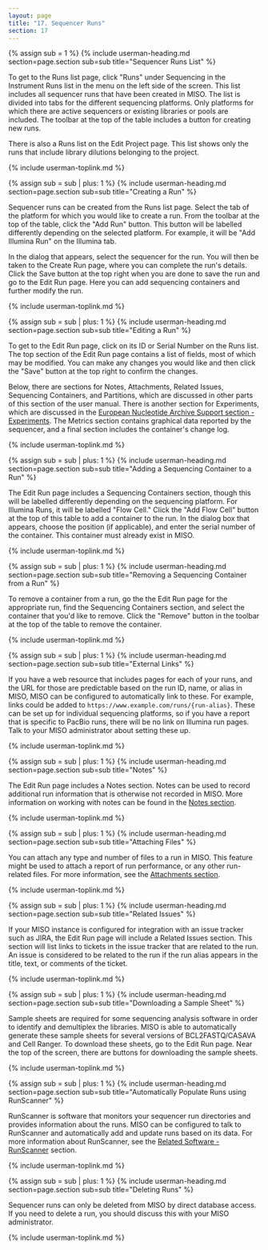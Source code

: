 ```yaml
---
layout: page
title: "17. Sequencer Runs"
section: 17
---
```



{% assign sub = 1 %}
{% include userman-heading.md section=page.section sub=sub title="Sequencer Runs List" %}

To get to the Runs list page, click "Runs" under Sequencing in the Instrument Runs list in the menu on the left side of
the screen. This list includes all sequencer runs that have been created in MISO. The list is divided into tabs for the
different sequencing platforms. Only platforms for which there are active sequencers or existing libraries or pools are
included. The toolbar at the top of the table includes a button for creating new runs.

There is also a Runs list on the Edit Project page. This list shows only the runs that include library dilutions
belonging to the project.

{% include userman-toplink.md %}



{% assign sub = sub | plus: 1 %}
{% include userman-heading.md section=page.section sub=sub title="Creating a Run" %}

Sequencer runs can be created from the Runs list page. Select the tab of the platform for which you would like to
create a run. From the toolbar at the top of the table, click the "Add Run" button. This button will be labelled
differently depending on the selected platform. For example, it will be "Add Illumina Run" on the Illumina tab.

In the dialog that appears, select the sequencer for the run. You will then be taken to the Create Run page, where you
can complete the run's details. Click the Save button at the top right when you are done to save the run and go to the
Edit Run page. Here you can add sequencing containers and further modify the run.

{% include userman-toplink.md %}



{% assign sub = sub | plus: 1 %}
{% include userman-heading.md section=page.section sub=sub title="Editing a Run" %}

To get to the Edit Run page, click on its ID or Serial Number on the Runs list. The top section of the Edit Run page
contains a list of fields, most of which may be modified. You can make any changes you would like and then click the
"Save" button at the top right to confirm the changes.

Below, there are sections for Notes, Attachments, Related Issues, Sequencing Containers, and Partitions, which are
discussed in other parts of this section of the user manual. There is another section for Experiments, which are
discussed in the
[European Nucleotide Archive Support section - Experiments](european_nucleotide_archive_support#experiments). The
Metrics section contains graphical data reported by the sequencer, and a final section includes the container's change
log.

{% include userman-toplink.md %}



{% assign sub = sub | plus: 1 %}
{% include userman-heading.md section=page.section sub=sub title="Adding a Sequencing Container to a Run" %}

The Edit Run page includes a Sequencing Containers section, though this will be labelled differently depending on the
sequencing platform. For Illumina Runs, it will be labelled "Flow Cell." Click the "Add Flow Cell" button at the top of
this table to add a container to the run. In the dialog box that appears, choose the position (if applicable), and
enter the serial number of the container. This container must already exist in MISO.

{% include userman-toplink.md %}



{% assign sub = sub | plus: 1 %}
{% include userman-heading.md section=page.section sub=sub title="Removing a Sequencing Container from a Run" %}

To remove a container from a run, go the the Edit Run page for the appropriate run, find the Sequencing Containers
section, and select the container that you'd like to remove. Click the "Remove" button in the toolbar at the top of the
table to remove the container.

{% include userman-toplink.md %}



{% assign sub = sub | plus: 1 %}
{% include userman-heading.md section=page.section sub=sub title="External Links" %}

If you have a web resource that includes pages for each of your runs, and the URL for those are predictable based on
the run ID, name, or alias in MISO, MISO can be configured to automatically link to these. For example, links could be
added to `https://www.example.com/runs/{run-alias}`. These can be set up for individual sequencing platforms, so if you
have a report that is specific to PacBio runs, there will be no link on Illumina run pages. Talk to your MISO
administrator about setting these up.

{% include userman-toplink.md %}



{% assign sub = sub | plus: 1 %}
{% include userman-heading.md section=page.section sub=sub title="Notes" %}

The Edit Run page includes a Notes section. Notes can be used to record additional run information that is otherwise
not recorded in MISO. More information on working with notes can be found in the [Notes section](notes.html).

{% include userman-toplink.md %}



{% assign sub = sub | plus: 1 %}
{% include userman-heading.md section=page.section sub=sub title="Attaching Files" %}

You can attach any type and number of files to a run in MISO. This feature might be used to attach a report of run
performance, or any other run-related files. For more information, see the [Attachments section](attachments.html).

{% include userman-toplink.md %}



{% assign sub = sub | plus: 1 %}
{% include userman-heading.md section=page.section sub=sub title="Related Issues" %}

If your MISO instance is configured for integration with an issue tracker such as JIRA, the Edit Run page will include
a Related Issues section. This section will list links to tickets in the issue tracker that are related to the run. An
issue is considered to be related to the run if the run alias appears in the title, text, or comments of the ticket.

{% include userman-toplink.md %}



{% assign sub = sub | plus: 1 %}
{% include userman-heading.md section=page.section sub=sub title="Downloading a Sample Sheet" %}

Sample sheets are required for some sequencing analysis software in order to identify and demultiplex the libraries.
MISO is able to automatically generate these sample sheets for several versions of BCL2FASTQ/CASAVA and Cell Ranger. To
download these sheets, go to the Edit Run page. Near the top of the screen, there are buttons for downloading the
sample sheets.

{% include userman-toplink.md %}



{% assign sub = sub | plus: 1 %}
{% include userman-heading.md section=page.section sub=sub title="Automatically Populate Runs using RunScanner" %}

RunScanner is software that monitors your sequencer run directories and provides information about the runs. MISO can
be configured to talk to RunScanner and automatically add and update runs based on its data. For more information about
RunScanner, see the [Related Software - RunScanner](related_software#runscanner) section.

{% include userman-toplink.md %}



{% assign sub = sub | plus: 1 %}
{% include userman-heading.md section=page.section sub=sub title="Deleting Runs" %}

Sequencer runs can only be deleted from MISO by direct database access. If you need to delete a run, you should discuss
this with your MISO administrator.

{% include userman-toplink.md %}

